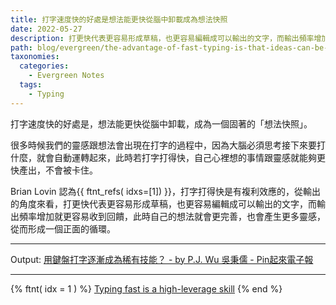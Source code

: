 ```yaml
---
title: 打字速度快的好處是想法能更快從腦中卸載成為想法快照
date: 2022-05-27
description: 打更快代表更容易形成草稿，也更容易編輯成可以輸出的文字，而輸出頻率增加就更容易收到回饋，此時自己的想法就會更完善，也會產生更多靈感，從而形成一個正面的循環。
path: blog/evergreen/the-advantage-of-fast-typing-is-that-ideas-can-be-unloaded-from-the-brain-more-quickly-as-a-snapshot-of-ideas
taxonomies:
  categories: 
    - Evergreen Notes
  tags: 
    - Typing
---
```


打字速度快的好處是，想法能更快從腦中卸載，成為一個固著的「想法快照」。

很多時候我們的靈感跟想法會出現在打字的過程中，因為大腦必須思考接下來要打什麼，就會自動運轉起來，此時若打字打得快，自己心裡想的事情跟靈感就能夠更快產出，不會被卡住。

Brian Lovin 認為{{ ftnt_refs( idxs=[1]) }}，打字打得快是有複利效應的，從輸出的角度來看，打更快代表更容易形成草稿，也更容易編輯成可以輸出的文字，而輸出頻率增加就更容易收到回饋，此時自己的想法就會更完善，也會產生更多靈感，從而形成一個正面的循環。

---
Output: [用鍵盤打字逐漸成為稀有技能？ - by P.J. Wu 吳秉儒 - Pin起來電子報](https://pinchlime.substack.com/p/typing-is-disappearing?s=w)


---

{% ftnt( idx = 1 ) %}
[Typing fast is a high-leverage skill](https://brianlovin.com/writing/type-faster)
{% end %}
